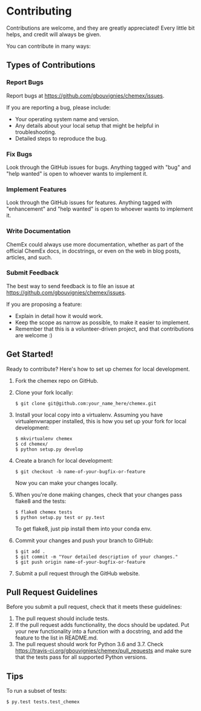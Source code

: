 Contributing
============

Contributions are welcome, and they are greatly appreciated! Every
little bit helps, and credit will always be given.

You can contribute in many ways:

Types of Contributions
----------------------

### Report Bugs

Report bugs at <https://github.com/gbouvignies/chemex/issues>.

If you are reporting a bug, please include:

-   Your operating system name and version.
-   Any details about your local setup that might be helpful in
    troubleshooting.
-   Detailed steps to reproduce the bug.

### Fix Bugs

Look through the GitHub issues for bugs. Anything tagged with "bug" and
"help wanted" is open to whoever wants to implement it.

### Implement Features

Look through the GitHub issues for features. Anything tagged with
"enhancement" and "help wanted" is open to whoever wants to implement
it.

### Write Documentation

ChemEx could always use more documentation, whether as part of the
official ChemEx docs, in docstrings, or even on the web in blog posts,
articles, and such.

### Submit Feedback

The best way to send feedback is to file an issue at
<https://github.com/gbouvignies/chemex/issues>.

If you are proposing a feature:

-   Explain in detail how it would work.
-   Keep the scope as narrow as possible, to make it easier to
    implement.
-   Remember that this is a volunteer-driven project, and that
    contributions are welcome :)

Get Started!
------------

Ready to contribute? Here's how to set up chemex for local development.

1.  Fork the chemex repo on GitHub.
2.  Clone your fork locally:

        $ git clone git@github.com:your_name_here/chemex.git

3.  Install your local copy into a virtualenv. Assuming you have
    virtualenvwrapper installed, this is how you set up your fork for
    local development:

        $ mkvirtualenv chemex
        $ cd chemex/
        $ python setup.py develop

4.  Create a branch for local development:

        $ git checkout -b name-of-your-bugfix-or-feature

    Now you can make your changes locally.

5.  When you're done making changes, check that your changes pass flake8
    and the tests:

        $ flake8 chemex tests
        $ python setup.py test or py.test

    To get flake8, just pip install them into your conda env.

6.  Commit your changes and push your branch to GitHub:

        $ git add .
        $ git commit -m "Your detailed description of your changes."
        $ git push origin name-of-your-bugfix-or-feature

7.  Submit a pull request through the GitHub website.

Pull Request Guidelines
-----------------------

Before you submit a pull request, check that it meets these guidelines:

1.  The pull request should include tests.
2.  If the pull request adds functionality, the docs should be updated.
    Put your new functionality into a function with a docstring, and add
    the feature to the list in README.md.
3.  The pull request should work for Python 3.6 and 3.7. Check
    <https://travis-ci.org/gbouvignies/chemex/pull_requests> and make
    sure that the tests pass for all supported Python versions.

Tips
----

To run a subset of tests:

    $ py.test tests.test_chemex

